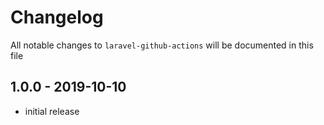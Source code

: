 # Changelog

All notable changes to `laravel-github-actions` will be documented in this file

## 1.0.0 - 2019-10-10

- initial release
